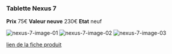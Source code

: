 ### Tablette Nexus 7
**Prix** 75€
**Valeur neuve** 230€
**Etat** neuf

![nexus-7-image-01](https://github.com/kigiri/annonces/raw/master/src/nexus-7/01.jpg)
![nexus-7-image-02](https://github.com/kigiri/annonces/raw/master/src/nexus-7/02.jpg)
![nexus-7-image-03](https://github.com/kigiri/annonces/raw/master/src/nexus-7/03.jpg)

[lien de la fiche produit](https://www.asus.com/fr/Tablets/Nexus_7_2013/)
